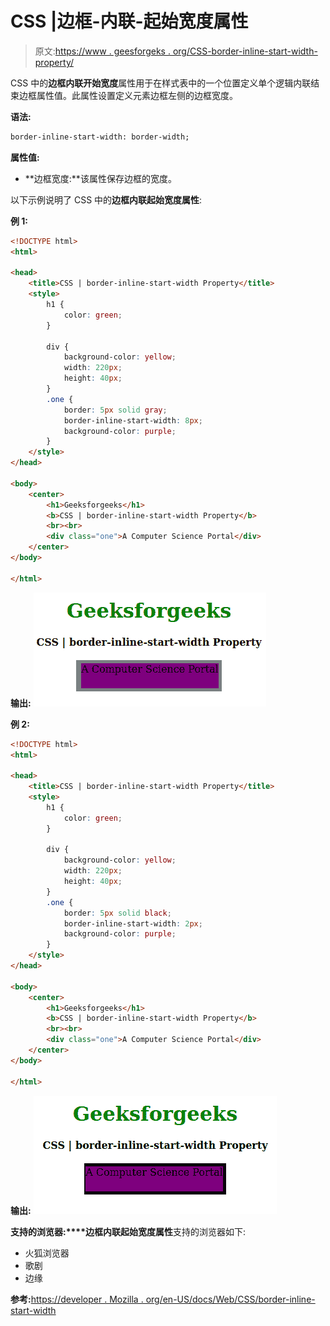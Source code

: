 # CSS |边框-内联-起始宽度属性

> 原文:[https://www . geesforgeks . org/CSS-border-inline-start-width-property/](https://www.geeksforgeeks.org/css-border-inline-start-width-property/)

CSS 中的**边框内联开始宽度**属性用于在样式表中的一个位置定义单个逻辑内联结束边框属性值。此属性设置定义元素边框左侧的边框宽度。

**语法:**

```html
border-inline-start-width: border-width;
```

**属性值:**

*   **边框宽度:**该属性保存边框的宽度。

以下示例说明了 CSS 中的**边框内联起始宽度属性**:

**例 1:**

```html
<!DOCTYPE html>
<html>

<head>
    <title>CSS | border-inline-start-width Property</title>
    <style>
        h1 {
            color: green;
        }

        div {
            background-color: yellow;
            width: 220px;
            height: 40px;
        }
        .one {
            border: 5px solid gray;
            border-inline-start-width: 8px;
            background-color: purple;
        }
    </style>
</head>

<body>
    <center>
        <h1>Geeksforgeeks</h1>
        <b>CSS | border-inline-start-width Property</b>
        <br><br>
        <div class="one">A Computer Science Portal</div>
    </center>
</body>

</html>
```

**输出:**
![](img/8a306fc3282651216c3065ce21f029a4.png)

**例 2:**

```html
<!DOCTYPE html>
<html>

<head>
    <title>CSS | border-inline-start-width Property</title>
    <style>
        h1 {
            color: green;
        }

        div {
            background-color: yellow;
            width: 220px;
            height: 40px;
        }
        .one {
            border: 5px solid black;
            border-inline-start-width: 2px;
            background-color: purple;
        }
    </style>
</head>

<body>
    <center>
        <h1>Geeksforgeeks</h1>
        <b>CSS | border-inline-start-width Property</b>
        <br><br>
        <div class="one">A Computer Science Portal</div>
    </center>
</body>

</html>
```

**输出:**
![](img/235416744d925568b14ae76ac05529cb.png)

**支持的浏览器:****边框内联起始宽度属性**支持的浏览器如下:

*   火狐浏览器
*   歌剧
*   边缘

**参考:**[https://developer . Mozilla . org/en-US/docs/Web/CSS/border-inline-start-width](https://developer.mozilla.org/en-US/docs/Web/CSS/border-inline-start-width)